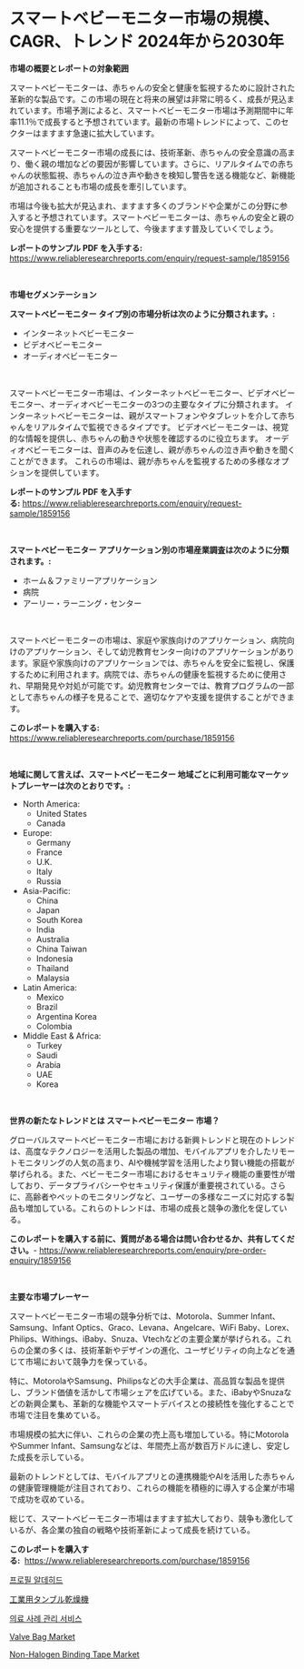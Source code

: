 <p><h1>スマートベビーモニター市場の規模、CAGR、トレンド 2024年から2030年</h1></p><p><strong>市場の概要とレポートの対象範囲</strong></p>
<p><p>スマートベビーモニターは、赤ちゃんの安全と健康を監視するために設計された革新的な製品です。この市場の現在と将来の展望は非常に明るく、成長が見込まれています。市場予測によると、スマートベビーモニター市場は予測期間中に年率11.1％で成長すると予想されています。最新の市場トレンドによって、このセクターはますます急速に拡大しています。</p><p>スマートベビーモニター市場の成長には、技術革新、赤ちゃんの安全意識の高まり、働く親の増加などの要因が影響しています。さらに、リアルタイムでの赤ちゃんの状態監視、赤ちゃんの泣き声や動きを検知し警告を送る機能など、新機能が追加されることも市場の成長を牽引しています。</p><p>市場は今後も拡大が見込まれ、ますます多くのブランドや企業がこの分野に参入すると予想されています。スマートベビーモニターは、赤ちゃんの安全と親の安心を提供する重要なツールとして、今後ますます普及していくでしょう。</p></p>
<p><strong>レポートのサンプル PDF を入手する:</strong> <a href="https://www.reliableresearchreports.com/enquiry/request-sample/1859156">https://www.reliableresearchreports.com/enquiry/request-sample/1859156</a></p>
<p>&nbsp;</p>
<p><strong>市場セグメンテーション</strong></p>
<p><strong>スマートベビーモニター タイプ別の市場分析は次のように分類されます。:</strong></p>
<p><ul><li>インターネットベビーモニター</li><li>ビデオベビーモニター</li><li>オーディオベビーモニター</li></ul></p>
<p>&nbsp;</p>
<p><p>スマートベビーモニター市場は、インターネットベビーモニター、ビデオベビーモニター、オーディオベビーモニターの3つの主要なタイプに分類されます。 インターネットベビーモニターは、親がスマートフォンやタブレットを介して赤ちゃんをリアルタイムで監視できるタイプです。 ビデオベビーモニターは、視覚的な情報を提供し、赤ちゃんの動きや状態を確認するのに役立ちます。 オーディオベビーモニターは、音声のみを伝達し、親が赤ちゃんの泣き声や動きを聞くことができます。 これらの市場は、親が赤ちゃんを監視するための多様なオプションを提供しています。</p></p>
<p><strong>レポートのサンプル PDF を入手する:</strong>&nbsp;<a href="https://www.reliableresearchreports.com/enquiry/request-sample/1859156">https://www.reliableresearchreports.com/enquiry/request-sample/1859156</a></p>
<p>&nbsp;</p>
<p><strong> スマートベビーモニター アプリケーション別の市場産業調査は次のように分類されます。:</strong></p>
<p><ul><li>ホーム＆ファミリーアプリケーション</li><li>病院</li><li>アーリー・ラーニング・センター</li></ul></p>
<p>&nbsp;</p>
<p><p>スマートベビーモニターの市場は、家庭や家族向けのアプリケーション、病院向けのアプリケーション、そして幼児教育センター向けのアプリケーションがあります。家庭や家族向けのアプリケーションでは、赤ちゃんを安全に監視し、保護するために利用されます。病院では、赤ちゃんの健康を監視するために使用され、早期発見や対処が可能です。幼児教育センターでは、教育プログラムの一部として赤ちゃんの様子を見ることで、適切なケアや支援を提供することができます。</p></p>
<p><strong>このレポートを購入する:</strong>&nbsp; <a href="https://www.reliableresearchreports.com/purchase/1859156">https://www.reliableresearchreports.com/purchase/1859156</a></p>
<p>&nbsp;</p>
<p><strong>地域に関して言えば、スマートベビーモニター 地域ごとに利用可能なマーケットプレーヤーは次のとおりです。:</strong></p>
<p><ul>
    <li>
        North America:
        <ul>
            <li>United States</li>
            <li>Canada</li>
        </ul>
    </li>
    <li>
        Europe:
        <ul>
            <li>Germany</li>
            <li>France</li>
            <li>U.K.</li>
            <li>Italy</li>
            <li>Russia</li>
        </ul>
    </li>
    <li>
        Asia-Pacific:
        <ul>
            <li>China</li>
            <li>Japan</li>
            <li>South Korea</li>
            <li>India</li>
            <li>Australia</li>
            <li>China Taiwan</li>
            <li>Indonesia</li>
            <li>Thailand</li>
            <li>Malaysia</li>
        </ul>
    </li>
    <li>
        Latin America:
        <ul>
            <li>Mexico</li>
            <li>Brazil</li>
            <li>Argentina Korea</li>
            <li>Colombia</li>
        </ul>
    </li>
    <li>
        Middle East & Africa:
        <ul>
            <li>Turkey</li>
            <li>Saudi</li>
            <li>Arabia</li>
            <li>UAE</li>
            <li>Korea</li>
        </ul>
    </li>
    </ul></p>
<p>&nbsp;</p>
<p><strong>世界の新たなトレンドとは スマートベビーモニター 市場？</strong></p>
<p><p>グローバルスマートベビーモニター市場における新興トレンドと現在のトレンドは、高度なテクノロジーを活用した製品の増加、モバイルアプリを介したリモートモニタリングの人気の高まり、AIや機械学習を活用したより賢い機能の搭載が挙げられる。また、ベビーモニター市場におけるセキュリティ機能の重要性が増しており、データプライバシーやセキュリティ保護が重要視されている。さらに、高齢者やペットのモニタリングなど、ユーザーの多様なニーズに対応する製品も増加している。これらのトレンドは、市場の成長と競争の激化を促している。</p></p>
<p><strong>このレポートを購入する前に、質問がある場合は問い合わせるか、共有してください。</strong>- <a href="https://www.reliableresearchreports.com/enquiry/pre-order-enquiry/1859156">https://www.reliableresearchreports.com/enquiry/pre-order-enquiry/1859156</a></p>
<p>&nbsp;</p>
<p><strong>主要な市場プレーヤー</strong></p>
<p><p>スマートベビーモニター市場の競争分析では、Motorola、Summer Infant、Samsung、Infant Optics、Graco、Levana、Angelcare、WiFi Baby、Lorex、Philips、Withings、iBaby、Snuza、Vtechなどの主要企業が挙げられる。これらの企業の多くは、技術革新やデザインの進化、ユーザビリティの向上などを通じて市場において競争力を保っている。</p><p>特に、MotorolaやSamsung、Philipsなどの大手企業は、高品質な製品を提供し、ブランド価値を活かして市場シェアを広げている。また、iBabyやSnuzaなどの新興企業も、革新的な機能やスマートデバイスとの接続性を強化することで市場で注目を集めている。</p><p>市場規模の拡大に伴い、これらの企業の売上高も増加している。特にMotorolaやSummer Infant、Samsungなどは、年間売上高が数百万ドルに達し、安定した成長を示している。</p><p>最新のトレンドとしては、モバイルアプリとの連携機能やAIを活用した赤ちゃんの健康管理機能が注目されており、これらの機能を積極的に導入する企業が市場で成功を収めている。</p><p>総じて、スマートベビーモニター市場はますます拡大しており、競争も激化しているが、各企業の独自の戦略や技術革新によって成長を続けている。</p></p>
<p><strong>このレポートを購入する:</strong>&nbsp;&nbsp;<a href="https://www.reliableresearchreports.com/purchase/1859156">https://www.reliableresearchreports.com/purchase/1859156</a></p>
<p><p><a href="https://medium.com/@treyhettinger2023/%ED%94%84%EB%A1%9C%ED%95%84-%EC%95%8C%EB%8D%B0%ED%9E%88%EB%93%9C-%EC%8B%9C%EC%9E%A5-2031%EB%85%84%EA%B9%8C%EC%A7%80%EC%9D%98-%ED%8A%B8%EB%A0%8C%EB%93%9C-%EC%98%88%EC%B8%A1-%EB%B0%8F-%EA%B2%BD%EC%9F%81-%EB%B6%84%EC%84%9D-ff742479bb37">프로필 알데히드</a></p><p><a href="https://github.com/cbigkbh02719/Market-Research-Report-List-1/blob/main/6873653192176.md">工業用タンブル乾燥機</a></p><p><a href="https://medium.com/@jackiefauhey9089475/%EC%9D%98%EB%A3%8C-%EC%82%AC%EB%A1%80-%EA%B4%80%EB%A6%AC-%EC%84%9C%EB%B9%84%EC%8A%A4-%EC%8B%9C%EC%9E%A5-%EC%84%B1%EA%B3%B5%EC%A0%81%EC%9D%B8-%EB%B9%84%EC%A6%88%EB%8B%88%EC%8A%A4-%EC%A0%84%EB%9E%B5%EC%9D%98-%EC%97%B4%EC%87%A0-2031%EB%85%84%EA%B9%8C%EC%A7%80-%EC%98%88%EC%B8%A1-56ec4a8fcc87">의료 사례 관리 서비스</a></p><p><a href="https://github.com/provorikovar/Market-Research-Report-List-3/blob/main/valve-bag-market.md">Valve Bag Market</a></p><p><a href="https://issuu.com/reportprime-2/docs/non-halogen-binding-tape-market-size-2030.pptx">Non-Halogen Binding Tape Market</a></p></p>